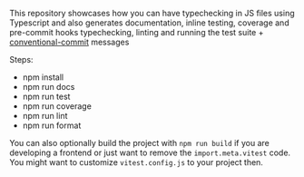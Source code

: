 This repository showcases how you can have typechecking in JS files using Typescript and also generates documentation, inline testing, coverage and pre-commit hooks typechecking, linting and running the test suite + [conventional-commit](https://conventionalcommits.org/) messages

Steps:

- npm install
- npm run docs
- npm run test
- npm run coverage
- npm run lint
- npm run format

You can also optionally build the project with `npm run build` if you are developing a frontend or just want to remove the `import.meta.vitest` code. You might want to customize `vitest.config.js` to your project then.
